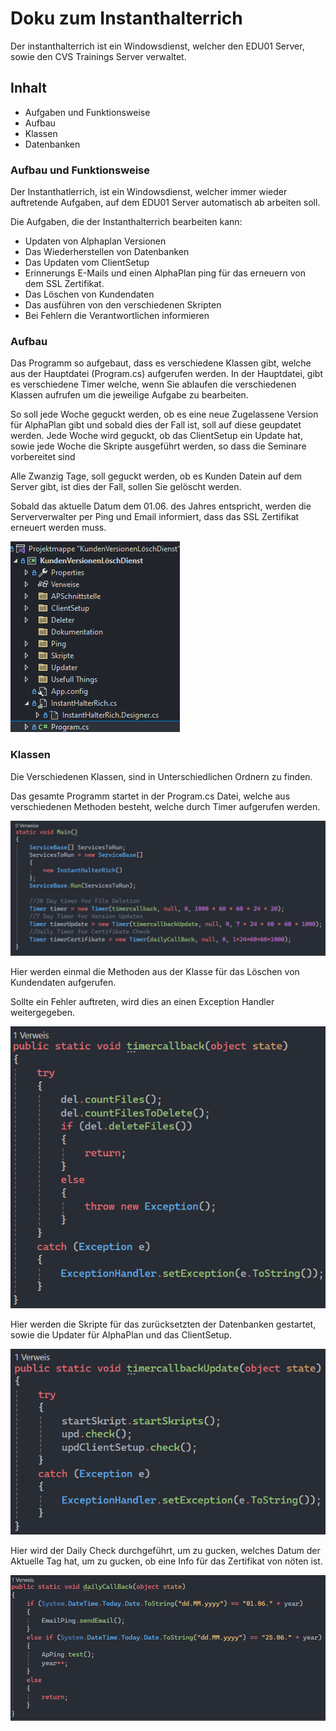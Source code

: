 # Doku zum Instanthalterrich

Der instanthalterrich ist ein Windowsdienst, welcher den EDU01 Server, sowie den CVS Trainings Server verwaltet.

## Inhalt

- Aufgaben und Funktionsweise
- Aufbau
- Klassen
- Datenbanken

### Aufbau und Funktionsweise

Der Instanthatlerrich, ist ein Windowsdienst, welcher immer wieder auftretende Aufgaben, auf dem EDU01 Server automatisch ab arbeiten soll.

Die Aufgaben, die der Instanthalterrich bearbeiten kann:

- Updaten von Alphaplan Versionen
- Das Wiederherstellen von Datenbanken
- Das Updaten vom ClientSetup
- Erinnerungs E-Mails und einen AlphaPlan ping für das erneuern von dem SSL Zertifikat.
- Das Löschen von Kundendaten
- Das ausführen von den verschiedenen Skripten
- Bei Fehlern die Verantwortlichen informieren

### Aufbau

Das Programm so aufgebaut, dass es verschiedene Klassen gibt, welche aus der Hauptdatei (Program.cs) aufgerufen werden.
In der Hauptdatei, gibt es verschiedene Timer welche, wenn Sie ablaufen die verschiedenen Klassen aufrufen um die jeweilige Aufgabe zu bearbeiten.

So soll jede Woche geguckt werden, ob es eine neue Zugelassene Version für AlphaPlan gibt und sobald dies der Fall ist, soll auf diese geupdatet werden.
Jede Woche wird geguckt, ob das ClientSetup ein Update hat, sowie jede Woche die Skripte ausgeführt werden, so dass die Seminare vorbereitet sind

Alle Zwanzig Tage, soll geguckt werden, ob es Kunden Datein auf dem Server gibt, ist dies der Fall, sollen Sie gelöscht werden.

Sobald das aktuelle Datum dem 01.06. des Jahres entspricht, werden die Serververwalter per Ping und Email informiert, dass das SSL Zertifikat erneuert werden muss.

![Aufbau](Aufbau.png)

### Klassen

Die Verschiedenen Klassen, sind in Unterschiedlichen Ordnern zu finden.

Das gesamte Programm startet in der Program.cs Datei, welche aus verschiedenen Methoden besteht, welche durch Timer aufgerufen werden.

![Main](Programm/main.png)

Hier werden einmal die Methoden aus der Klasse für das Löschen von Kundendaten aufgerufen.

Sollte ein Fehler auftreten, wird dies an einen Exception Handler weitergegeben.

![Methode1](Programm/Methode1.png)

Hier werden die Skripte für das zurücksetzten der Datenbanken gestartet, sowie die Updater für AlphaPlan und das ClientSetup.

![Methode2](Programm/Methode2.png)

Hier wird der Daily Check durchgeführt, um zu gucken, welches Datum der Aktuelle Tag hat, um zu gucken, ob eine Info für das Zertifikat von nöten ist.

![Methode3](Programm/Methode3.png)

